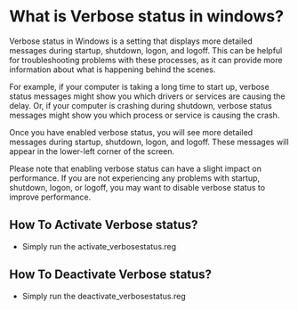 # What is Verbose status in windows?

Verbose status in Windows is a setting that displays more detailed messages during startup, shutdown, logon, and logoff. This can be helpful for troubleshooting problems with these processes, as it can provide more information about what is happening behind the scenes.

For example, if your computer is taking a long time to start up, verbose status messages might show you which drivers or services are causing the delay. Or, if your computer is crashing during shutdown, verbose status messages might show you which process or service is causing the crash.

Once you have enabled verbose status, you will see more detailed messages during startup, shutdown, logon, and logoff. These messages will appear in the lower-left corner of the screen.

Please note that enabling verbose status can have a slight impact on performance. If you are not experiencing any problems with startup, shutdown, logon, or logoff, you may want to disable verbose status to improve performance.

## How To Activate Verbose status?

- Simply run the activate_verbosestatus.reg

## How To Deactivate Verbose status?

- Simply run the deactivate_verbosestatus.reg